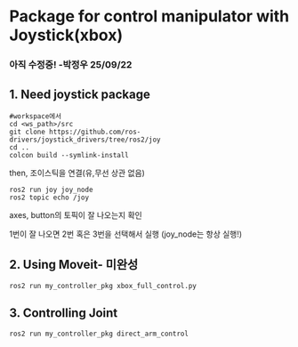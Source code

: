 # Package for control manipulator with Joystick(xbox)
### 아직 수정중! -박정우 25/09/22

## 1. Need joystick package

    #workspace에서
    cd <ws_path>/src
    git clone https://github.com/ros-drivers/joystick_drivers/tree/ros2/joy
    cd ..
    colcon build --symlink-install

then, 조이스틱을 연결(유,무선 상관 없음)

    ros2 run joy joy_node
    ros2 topic echo /joy 
    
axes, button의 토픽이 잘 나오는지 확인

1번이 잘 나오면 2번 혹은 3번을 선택해서 실행 (joy_node는 항상 실행!)

## 2. Using Moveit- 미완성

    ros2 run my_controller_pkg xbox_full_control.py


## 3. Controlling Joint
    ros2 run my_controller_pkg direct_arm_control



